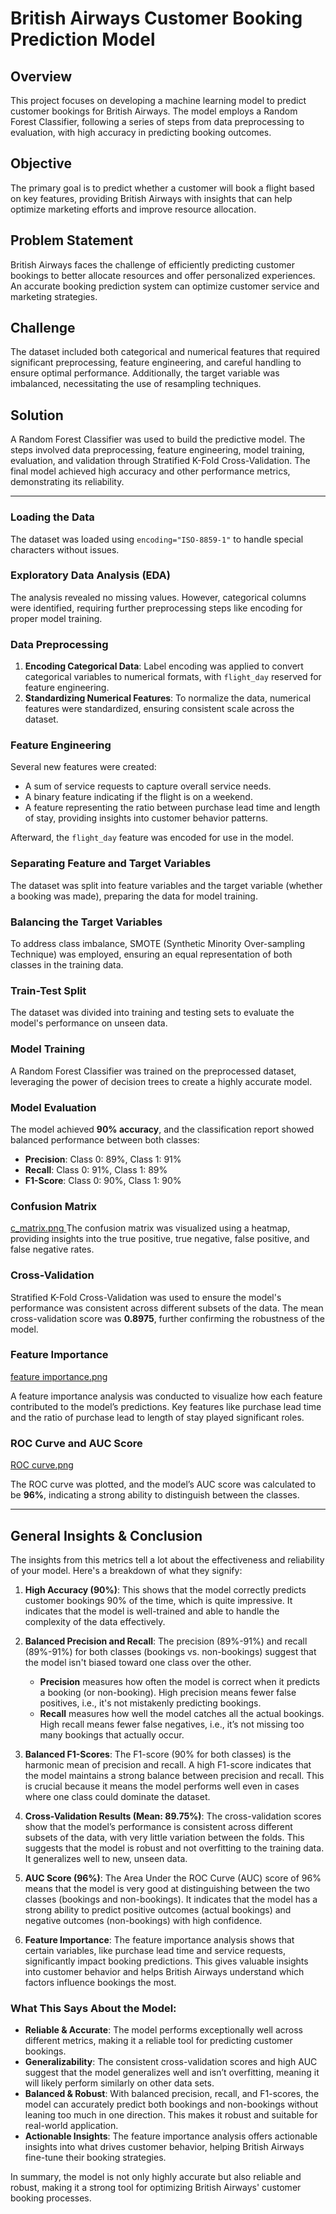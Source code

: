 # British Airways Customer Booking Prediction Model

## Overview
This project focuses on developing a machine learning model to predict customer bookings for British Airways. The model employs a Random Forest Classifier, following a series of steps from data preprocessing to evaluation, with high accuracy in predicting booking outcomes.

## Objective
The primary goal is to predict whether a customer will book a flight based on key features, providing British Airways with insights that can help optimize marketing efforts and improve resource allocation.

## Problem Statement
British Airways faces the challenge of efficiently predicting customer bookings to better allocate resources and offer personalized experiences. An accurate booking prediction system can optimize customer service and marketing strategies.

## Challenge
The dataset included both categorical and numerical features that required significant preprocessing, feature engineering, and careful handling to ensure optimal performance. Additionally, the target variable was imbalanced, necessitating the use of resampling techniques.

## Solution
A Random Forest Classifier was used to build the predictive model. The steps involved data preprocessing, feature engineering, model training, evaluation, and validation through Stratified K-Fold Cross-Validation. The final model achieved high accuracy and other performance metrics, demonstrating its reliability.

---

### Loading the Data
The dataset was loaded using `encoding="ISO-8859-1"` to handle special characters without issues.

### Exploratory Data Analysis (EDA)
The analysis revealed no missing values. However, categorical columns were identified, requiring further preprocessing steps like encoding for proper model training.

### Data Preprocessing
1. **Encoding Categorical Data**: Label encoding was applied to convert categorical variables to numerical formats, with `flight_day` reserved for feature engineering.
2. **Standardizing Numerical Features**: To normalize the data, numerical features were standardized, ensuring consistent scale across the dataset.

### Feature Engineering
Several new features were created:
- A sum of service requests to capture overall service needs.
- A binary feature indicating if the flight is on a weekend.
- A feature representing the ratio between purchase lead time and length of stay, providing insights into customer behavior patterns.

Afterward, the `flight_day` feature was encoded for use in the model.

### Separating Feature and Target Variables
The dataset was split into feature variables and the target variable (whether a booking was made), preparing the data for model training.

### Balancing the Target Variables
To address class imbalance, SMOTE (Synthetic Minority Over-sampling Technique) was employed, ensuring an equal representation of both classes in the training data.

### Train-Test Split
The dataset was divided into training and testing sets to evaluate the model's performance on unseen data.

### Model Training
A Random Forest Classifier was trained on the preprocessed dataset, leveraging the power of decision trees to create a highly accurate model.

### Model Evaluation
The model achieved **90% accuracy**, and the classification report showed balanced performance between both classes:

- **Precision**: Class 0: 89%, Class 1: 91%
- **Recall**: Class 0: 91%, Class 1: 89%
- **F1-Score**: Class 0: 90%, Class 1: 90%

### Confusion Matrix

[c_matrix.png
](https://github.com/Phenomkay/British-Airways-Customer-Booking-Prediction-Model/blob/227875dfb78ea7f9d136dbe7a9932374f6267154/c_matrix.png)
The confusion matrix was visualized using a heatmap, providing insights into the true positive, true negative, false positive, and false negative rates.

### Cross-Validation
Stratified K-Fold Cross-Validation was used to ensure the model's performance was consistent across different subsets of the data. The mean cross-validation score was **0.8975**, further confirming the robustness of the model.

### Feature Importance

[feature importance.png](https://github.com/Phenomkay/British-Airways-Customer-Booking-Prediction-Model/blob/227875dfb78ea7f9d136dbe7a9932374f6267154/feature%20importance.png)

A feature importance analysis was conducted to visualize how each feature contributed to the model’s predictions. Key features like purchase lead time and the ratio of purchase lead to length of stay played significant roles.

### ROC Curve and AUC Score

[ROC curve.png](https://github.com/Phenomkay/British-Airways-Customer-Booking-Prediction-Model/blob/227875dfb78ea7f9d136dbe7a9932374f6267154/ROC%20curve.png)

The ROC curve was plotted, and the model’s AUC score was calculated to be **96%**, indicating a strong ability to distinguish between the classes.

---

## General Insights & Conclusion

The insights from this metrics tell a lot about the effectiveness and reliability of your model. Here's a breakdown of what they signify:

1. **High Accuracy (90%)**: This shows that the model correctly predicts customer bookings 90% of the time, which is quite impressive. It indicates that the model is well-trained and able to handle the complexity of the data effectively.

2. **Balanced Precision and Recall**: The precision (89%-91%) and recall (89%-91%) for both classes (bookings vs. non-bookings) suggest that the model isn't biased toward one class over the other.  
   - **Precision** measures how often the model is correct when it predicts a booking (or non-booking). High precision means fewer false positives, i.e., it's not mistakenly predicting bookings.
   - **Recall** measures how well the model catches all the actual bookings. High recall means fewer false negatives, i.e., it’s not missing too many bookings that actually occur.

3. **Balanced F1-Scores**: The F1-score (90% for both classes) is the harmonic mean of precision and recall. A high F1-score indicates that the model maintains a strong balance between precision and recall. This is crucial because it means the model performs well even in cases where one class could dominate the dataset.

4. **Cross-Validation Results (Mean: 89.75%)**: The cross-validation scores show that the model’s performance is consistent across different subsets of the data, with very little variation between the folds. This suggests that the model is robust and not overfitting to the training data. It generalizes well to new, unseen data.

5. **AUC Score (96%)**: The Area Under the ROC Curve (AUC) score of 96% means that the model is very good at distinguishing between the two classes (bookings and non-bookings). It indicates that the model has a strong ability to predict positive outcomes (actual bookings) and negative outcomes (non-bookings) with high confidence.

6. **Feature Importance**: The feature importance analysis shows that certain variables, like purchase lead time and service requests, significantly impact booking predictions. This gives valuable insights into customer behavior and helps British Airways understand which factors influence bookings the most.

### What This Says About the Model:
- **Reliable & Accurate**: The model performs exceptionally well across different metrics, making it a reliable tool for predicting customer bookings.
- **Generalizability**: The consistent cross-validation scores and high AUC suggest that the model generalizes well and isn’t overfitting, meaning it will likely perform similarly on other data sets.
- **Balanced & Robust**: With balanced precision, recall, and F1-scores, the model can accurately predict both bookings and non-bookings without leaning too much in one direction. This makes it robust and suitable for real-world application.
- **Actionable Insights**: The feature importance analysis offers actionable insights into what drives customer behavior, helping British Airways fine-tune their booking strategies.

In summary, the model is not only highly accurate but also reliable and robust, making it a strong tool for optimizing British Airways' customer booking processes.
